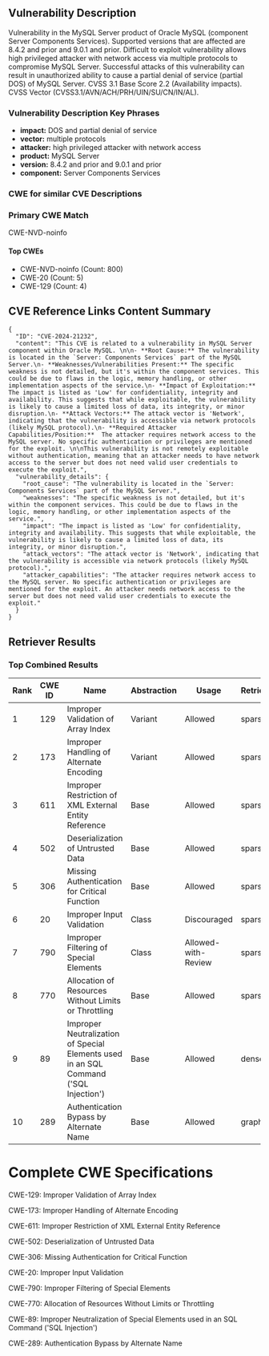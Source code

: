## Vulnerability Description
Vulnerability in the MySQL Server product of Oracle MySQL (component Server Components Services). Supported versions that are affected are 8.4.2 and prior and 9.0.1 and prior. Difficult to exploit vulnerability allows high privileged attacker with network access via multiple protocols to compromise MySQL Server. Successful attacks of this vulnerability can result in unauthorized ability to cause a partial denial of service (partial DOS) of MySQL Server. CVSS 3.1 Base Score 2.2 (Availability impacts). CVSS Vector (CVSS3.1/AVN/ACH/PRH/UIN/SU/CN/IN/AL).

### Vulnerability Description Key Phrases
- **impact:** DOS and partial denial of service
- **vector:** multiple protocols
- **attacker:** high privileged attacker with network access
- **product:** MySQL Server
- **version:** 8.4.2 and prior and 9.0.1 and prior
- **component:** Server Components Services

### CWE for similar CVE Descriptions
### Primary CWE Match
CWE-NVD-noinfo

#### Top CWEs
- CWE-NVD-noinfo (Count: 800)
- CWE-20 (Count: 5)
- CWE-129 (Count: 4)

## CVE Reference Links Content Summary
```
{
  "ID": "CVE-2024-21232",
  "content": "This CVE is related to a vulnerability in MySQL Server component within Oracle MySQL. \n\n- **Root Cause:** The vulnerability is located in the `Server: Components Services` part of the MySQL Server.\n- **Weaknesses/Vulnerabilities Present:** The specific weakness is not detailed, but it's within the component services. This could be due to flaws in the logic, memory handling, or other implementation aspects of the service.\n- **Impact of Exploitation:** The impact is listed as 'Low' for confidentiality, integrity and availability. This suggests that while exploitable, the vulnerability is likely to cause a limited loss of data, its integrity, or minor disruption.\n- **Attack Vectors:** The attack vector is 'Network', indicating that the vulnerability is accessible via network protocols (likely MySQL protocol).\n- **Required Attacker Capabilities/Position:**  The attacker requires network access to the MySQL server. No specific authentication or privileges are mentioned for the exploit. \n\nThis vulnerability is not remotely exploitable without authentication, meaning that an attacker needs to have network access to the server but does not need valid user credentials to execute the exploit.",
  "vulnerability_details": {
    "root_cause": "The vulnerability is located in the `Server: Components Services` part of the MySQL Server.",
    "weaknesses": "The specific weakness is not detailed, but it's within the component services. This could be due to flaws in the logic, memory handling, or other implementation aspects of the service.",
    "impact": "The impact is listed as 'Low' for confidentiality, integrity and availability. This suggests that while exploitable, the vulnerability is likely to cause a limited loss of data, its integrity, or minor disruption.",
    "attack_vectors": "The attack vector is 'Network', indicating that the vulnerability is accessible via network protocols (likely MySQL protocol).",
    "attacker_capabilities": "The attacker requires network access to the MySQL server. No specific authentication or privileges are mentioned for the exploit. An attacker needs network access to the server but does not need valid user credentials to execute the exploit."
  }
}
```

## Retriever Results

### Top Combined Results

| Rank | CWE ID | Name | Abstraction | Usage  | Retrievers | Individual Scores |
|------|--------|------|-------------|-------|------------|-------------------|
| 1 | 129 | Improper Validation of Array Index | Variant | Allowed | sparse | 0.187 |
| 2 | 173 | Improper Handling of Alternate Encoding | Variant | Allowed | sparse | 0.178 |
| 3 | 611 | Improper Restriction of XML External Entity Reference | Base | Allowed | sparse | 0.154 |
| 4 | 502 | Deserialization of Untrusted Data | Base | Allowed | sparse | 0.143 |
| 5 | 306 | Missing Authentication for Critical Function | Base | Allowed | sparse | 0.142 |
| 6 | 20 | Improper Input Validation | Class | Discouraged | sparse | 0.142 |
| 7 | 790 | Improper Filtering of Special Elements | Class | Allowed-with-Review | sparse | 0.142 |
| 8 | 770 | Allocation of Resources Without Limits or Throttling | Base | Allowed | sparse | 0.140 |
| 9 | 89 | Improper Neutralization of Special Elements used in an SQL Command ('SQL Injection') | Base | Allowed | dense | 0.567 |
| 10 | 289 | Authentication Bypass by Alternate Name | Base | Allowed | graph | 0.003 |



# Complete CWE Specifications

CWE-129: Improper Validation of Array Index

CWE-173: Improper Handling of Alternate Encoding

CWE-611: Improper Restriction of XML External Entity Reference

CWE-502: Deserialization of Untrusted Data

CWE-306: Missing Authentication for Critical Function

CWE-20: Improper Input Validation

CWE-790: Improper Filtering of Special Elements

CWE-770: Allocation of Resources Without Limits or Throttling

CWE-89: Improper Neutralization of Special Elements used in an SQL Command ('SQL Injection')

CWE-289: Authentication Bypass by Alternate Name